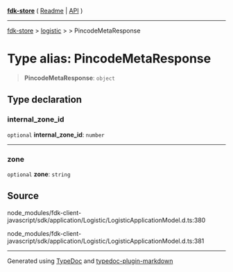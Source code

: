 [**fdk-store**](../../../README.md) ( [Readme](../../../README.md) \| [API](../../../API.md) )

---

[fdk-store](../../../API.md) > [logistic](../../README.md) > [<internal>](../README.md) > PincodeMetaResponse

# Type alias: PincodeMetaResponse

> **PincodeMetaResponse**: `object`

## Type declaration

### internal_zone_id

`optional` **internal_zone_id**: `number`

---

### zone

`optional` **zone**: `string`

## Source

node_modules/fdk-client-javascript/sdk/application/Logistic/LogisticApplicationModel.d.ts:380

node_modules/fdk-client-javascript/sdk/application/Logistic/LogisticApplicationModel.d.ts:381

---

Generated using [TypeDoc](https://typedoc.org/) and [typedoc-plugin-markdown](https://www.npmjs.com/package/typedoc-plugin-markdown)
